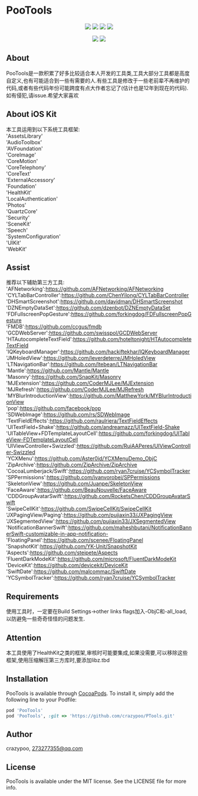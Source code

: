 # PooTools

<p align="center">
<a href=""><img src="https://img.shields.io/cocoapods/v/PooTools.svg"></a>
<a href=""><img src="https://img.shields.io/cocoapods/p/PooTools.svg"></a>
<a href=""><img src="https://img.shields.io/badge/platform-iOS%208.0%2B-ff69b5152950834.svg"></a>
<a href="https://github.com/ChenYilong/CYLTabBarController/blob/master/LICENSE"><img src="https://img.shields.io/github/license/mashape/apistatus.svg"></a>
</p>
<p align="center">
<a href="https://twitter.com/crazypeepoo"><img src="https://img.shields.io/twitter/url/http/shields.io.svg?style=social&maxAge=2592000"></a>
<a href="http://weibo.com/273277355"><img src="https://shutterstock.7eer.net/c/2204609/560528/1305?u=https%3A%2F%2Fwww.shutterstock.com%2Fimage-photo%2F1341179450"></a>
</p>

## About

PooTools是一款积累了好多比较适合本人开发的工具类,工具大部分工具都是高度自定义,也有可能适合到一些有需要的人.有些工具是修改于一些老前辈不再维护的代码,或者有些代码年份可能跨度有点大作者忘记了(估计也是12年到现在的代码).如有侵犯,请issue.希望大家喜欢

## About iOS Kit
本工具运用到以下系统工具框架:</br>
'AssetsLibrary'</br>
'AudioToolbox'</br>
'AVFoundation'</br>
'CoreImage'</br>
'CoreMotion'</br>
'CoreTelephony'</br>
'CoreText'</br>
'ExternalAccessory'</br>
'Foundation'</br>
'HealthKit'</br>
'LocalAuthentication'</br>
'Photos'</br>
'QuartzCore'</br>
'Security'</br>
'SceneKit'</br>
'Speech'</br>
'SystemConfiguration'</br>
'UIKit'</br>
'WebKit'</br>

## Assist

推荐以下辅助第三方工具:</br>
'AFNetworking':https://github.com/AFNetworking/AFNetworking</br>
'CYLTabBarController':https://github.com/ChenYilong/CYLTabBarController</br>
'DHSmartScreenshot':https://github.com/davidman/DHSmartScreenshot</br>
'DZNEmptyDataSet':https://github.com/dzenbot/DZNEmptyDataSet</br>
'FDFullscreenPopGesture':https://github.com/forkingdog/FDFullscreenPopGesture</br>
'FMDB':https://github.com/ccgus/fmdb</br>
'GCDWebServer':https://github.com/swisspol/GCDWebServer</br>
'HTAutocompleteTextField':https://github.com/hoteltonight/HTAutocompleteTextField</br>
'IQKeyboardManager':https://github.com/hackiftekhar/IQKeyboardManager</br>
'JMHoledView':https://github.com/leverdeterre/JMHoledView</br>
'LTNavigationBar':https://github.com/ltebean/LTNavigationBar</br>
'Mantle':https://github.com/Mantle/Mantle</br>
'Masonry':https://github.com/SnapKit/Masonry</br>
'MJExtension':https://github.com/CoderMJLee/MJExtension</br>
'MJRefresh':https://github.com/CoderMJLee/MJRefresh</br>
'MYBlurIntroductionView':https://github.com/MatthewYork/MYBlurIntroductionView</br>
'pop':https://github.com/facebook/pop</br>
'SDWebImage':https://github.com/rs/SDWebImage</br>
'TextFieldEffects':https://github.com/raulriera/TextFieldEffects</br>
'UITextField+Shake':https://github.com/andreamazz/UITextField-Shake</br>
'UITableView+FDTemplateLayoutCell':https://github.com/forkingdog/UITableView-FDTemplateLayoutCell</br>
'UIViewController+Swizzled':https://github.com/RuiAAPeres/UIViewController-Swizzled</br>
'YCXMenu':https://github.com/Aster0id/YCXMenuDemo_ObjC</br>
'ZipArchive':https://github.com/ZipArchive/ZipArchive</br>
'CocoaLumberjack/Swift':https://github.com/ryan7cruise/YCSymbolTracker</br>
'SPPermissions':https://github.com/ivanvorobei/SPPermissions</br>
'SkeletonView':https://github.com/Juanpe/SkeletonView</br>
'FaceAware':https://github.com/BeauNouvelle/FaceAware</br>
'CDDGroupAvatarSwift':https://github.com/RocketsChen/CDDGroupAvatarSwift</br>
'SwipeCellKit':https://github.com/SwipeCellKit/SwipeCellKit</br>
'JXPagingView/Paging':https://github.com/pujiaxin33/JXPagingView</br>
'JXSegmentedView':https://github.com/pujiaxin33/JXSegmentedView</br>
'NotificationBannerSwift':https://github.com/maheshbutani/NotificationBannerSwift-customizable-in-app-notification-</br>
'FloatingPanel':https://github.com/scenee/FloatingPanel</br>
'SnapshotKit':https://github.com/YK-Unit/SnapshotKit</br>
'Aspects':https://github.com/steipete/Aspects</br>
'FluentDarkModeKit':https://github.com/microsoft/FluentDarkModeKit</br>
'DeviceKit':https://github.com/devicekit/DeviceKit</br>
'SwiftDate':https://github.com/malcommac/SwiftDate</br>
'YCSymbolTracker':https://github.com/ryan7cruise/YCSymbolTracker</br>
## Requirements

使用工具时，一定要在Build Settings->other links flags加入-ObjC和-all_load,以防避免一些奇奇怪怪的问题发生.

## Attention

本工具使用了HealthKit之类的框架,审核时可能要集成,如果没需要,可以移除这些框架,使用压缩解压第三方库时,要添加libz.tbd

## Installation

PooTools is available through [CocoaPods](https://cocoapods.org). To install
it, simply add the following line to your Podfile:

```ruby
pod 'PooTools'
pod 'PooTools', :git => 'https://github.com/crazypoo/PTools.git'
```

## Author

crazypoo, 273277355@qq.com

## License

PooTools is available under the MIT license. See the LICENSE file for more info.
